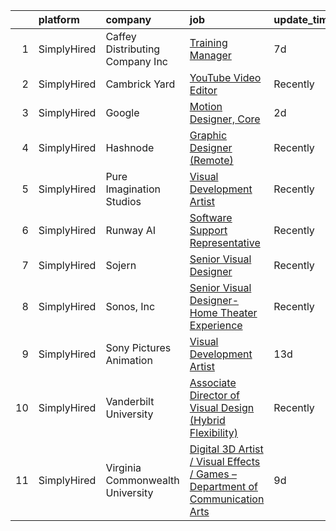 

|    | platform    | company                          | job                                                                                                                                                                                      | update_time   | location        |
|---:|:------------|:---------------------------------|:-----------------------------------------------------------------------------------------------------------------------------------------------------------------------------------------|:--------------|:----------------|
|  1 | SimplyHired | Caffey Distributing Company Inc  | [Training Manager](https://www.simplyhired.com/job/pb5NQl__rwXQtCZvQ6rOdl_Z78rkwOklHDmdsOmx8I6od7irsR8LKg?q=visual+effects)                                                              | 7d            | Greensboro, NC  |
|  2 | SimplyHired | Cambrick Yard                    | [YouTube Video Editor](https://www.simplyhired.com/job/8Brxpr9YerXBfpx3aNdNMjY-1JT4S3Ov2P7q8x_iXgL9ovpSCXLBww?q=visual+effects)                                                          | Recently      | Remote          |
|  3 | SimplyHired | Google                           | [Motion Designer, Core](https://www.simplyhired.com/job/dr_4XrrRCVZReGBp6mk_RNjA0BkKkwr7QC75zRTe2chkHGWOxGJ3cQ?q=visual+effects)                                                         | 2d            | United States   |
|  4 | SimplyHired | Hashnode                         | [Graphic Designer (Remote)](https://www.simplyhired.com/job/LL0zmgqGwTd9G97exXAaHdLk4iAsRYx4EkzsDIpypDKwJymP42iSdA?q=visual+effects)                                                     | Recently      | Remote          |
|  5 | SimplyHired | Pure Imagination Studios         | [Visual Development Artist](https://www.simplyhired.com/job/u3Ce0qDkoB4jPujFyWA_pOjySvkBJ7SmBclJFkATwkjx3a0XU_1R2g?q=visual+effects)                                                     | Recently      | Van Nuys, CA    |
|  6 | SimplyHired | Runway AI                        | [Software Support Representative](https://www.simplyhired.com/job/yOM1SBj_PPWhGeE7Encj4XkqelW3hS5E6EN632kQiZLCOrxGlUjdNg?q=visual+effects)                                               | Recently      | New York, NY    |
|  7 | SimplyHired | Sojern                           | [Senior Visual Designer](https://www.simplyhired.com/job/poXq-aQ6t-X3qce72DRkNlKNlUc0zAmOH5frP-KicbOu8FHGfOJXWg?q=visual+effects)                                                        | Recently      | Omaha, NE       |
|  8 | SimplyHired | Sonos, Inc                       | [Senior Visual Designer- Home Theater Experience](https://www.simplyhired.com/job/ysJgbgZaQR7VeKSPkkcsXRE-FL10eN0pA0SAz4vC1dU_JzVNItFVwA?q=visual+effects)                               | Recently      | Boston, MA      |
|  9 | SimplyHired | Sony Pictures Animation          | [Visual Development Artist](https://www.simplyhired.com/job/69Xcu-jnN61Z8GItK-bx0bPKZnjn_Hq3pMWWYD3lVZMSJKOUrvqEqw?q=visual+effects)                                                     | 13d           | Culver City, CA |
| 10 | SimplyHired | Vanderbilt University            | [Associate Director of Visual Design (Hybrid Flexibility)](https://www.simplyhired.com/job/fBRzzMeyYJ9J_2uQYk8iSHUv59CvomUrCyfv_6tnBt-FlibxYqjjww?q=visual+effects)                      | Recently      | Nashville, TN   |
| 11 | SimplyHired | Virginia Commonwealth University | [Digital 3D Artist / Visual Effects / Games – Department of Communication Arts](https://www.simplyhired.com/job/vzf-eKp1UGGP0HC7LaCDMr5SUTI-cioy7g5rwidKP3xx5jiiDTzmyA?q=visual+effects) | 9d            | Richmond, VA    |